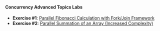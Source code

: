 #### Concurrency Advanced Topics Labs

- <strong>Exercise #1</strong>: [Parallel Fibonacci Calculation with Fork/Join Framework](./labs/Fibonacci.java)
- <strong>Exercise #2</strong>: [Parallel Summation of an Array (Increased Complexity)](./labs/SumTask.java)
